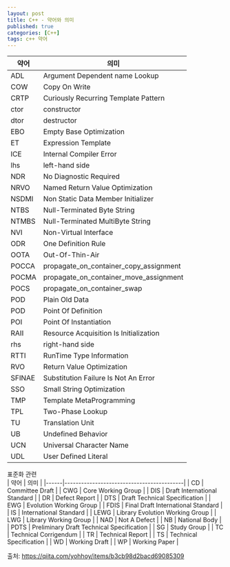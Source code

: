 ```yaml
---
layout: post
title: C++ - 약어와 의미 
published: true
categories: [C++]
tags: c++ 약어
---
```

| 약어   | 의미                                   |
|--------|----------------------------------------|
| ADL    | Argument Dependent name Lookup         |
| COW    | Copy On Write                          |
| CRTP   | Curiously Recurring Template Pattern   |
| ctor   | constructor                            |
| dtor   | destructor                             |
| EBO    | Empty Base Optimization                |
| ET     | Expression Template                    |
| ICE    | Internal Compiler Error                |
| lhs    | left-hand side                         |
| NDR    | No Diagnostic Required                 |
| NRVO   | Named Return Value Optimization        |
| NSDMI  | Non Static Data Member Initializer     |
| NTBS   | Null-Terminated Byte String            |
| NTMBS  | Null-Terminated MultiByte String       |
| NVI    | Non-Virtual Interface                  |
| ODR    | One Definition Rule                    |
| OOTA   | Out-Of-Thin-Air                        |
| POCCA  | propagate_on_container_copy_assignment |
| POCMA  | propagate_on_container_move_assignment |
| POCS   | propagate_on_container_swap            |
| POD    | Plain Old Data                         |
| POD    | Point Of Definition                    |
| POI    | Point Of Instantiation                 |
| RAII   | Resource Acquisition Is Initialization |
| rhs    | right-hand side                        |
| RTTI   | RunTime Type Information               |
| RVO    | Return Value Optimization              |
| SFINAE | Substitution Failure Is Not An Error   |
| SSO    | Small String Optimization              |
| TMP    | Template MetaProgramming               |
| TPL    | Two-Phase Lookup                       |
| TU     | Translation Unit                       |
| UB     | Undefined Behavior                     |
| UCN    | Universal Character Name               |
| UDL    | User Defined Literal                   | 
  
  
표준화 관련  
| 약어 | 의미                                      |
|------|-------------------------------------------|
| CD   | Committee Draft                           |
| CWG  | Core Working Group                        |
| DIS  | Draft International Standard              |
| DR   | Defect Report                             |
| DTS  | Draft Technical Specification             |
| EWG  | Evolution Working Group                   |
| FDIS | Final Draft International Standard        |
| IS   | International Standard                    |
| LEWG | Library Evolution Working Group           |
| LWG  | Library Working Group                     |
| NAD  | Not A Defect                              |
| NB   | National Body                             |
| PDTS | Preliminary Draft Technical Specification |
| SG   | Study Group                               |
| TC   | Technical Corrigendum                     |
| TR   | Technical Report                          |
| TS   | Technical Specification                   |
| WD   | Working Draft                             |
| WP   | Working Paper                             |
  
  
출처: https://qiita.com/yohhoy/items/b3cb98d2bacd69085309  